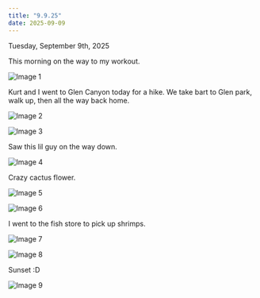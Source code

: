 ```yaml
---
title: "9.9.25"
date: 2025-09-09
---
```

Tuesday, September 9th, 2025

This morning on the way to my workout.

![Image 1](./IMG_6187.jpeg)

Kurt and I went to Glen Canyon today for a hike. We take bart to Glen park, walk up, then all the way back home.

![Image 2](./IMG_6190.jpeg)

![Image 3](./IMG_6191.jpeg)

Saw this lil guy on the way down.

![Image 4](./IMG_6192.jpeg)

Crazy cactus flower.

![Image 5](./IMG_6194.jpeg)

![Image 6](./IMG_6195.jpeg)

I went to the fish store to pick up shrimps.

![Image 7](./IMG_6197.jpeg)

![Image 8](./IMG_6198.jpeg)

Sunset :D

![Image 9](./IMG_6199.jpeg)


